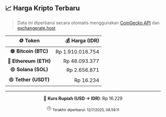 

<!-- HARGA_KRIPTO -->
## 📈 Harga Kripto Terbaru

> Data ini diperbarui secara otomatis menggunakan [CoinGecko API](https://www.coingecko.com/) dan [exchangerate.host](https://exchangerate.host/)

<div align="center">

| 🪙 Token | 💰 Harga (IDR) |
|:------:|---------------:|
| 🟠 **Bitcoin (BTC)**   | Rp 1.910.016.754 |
| 🔵 **Ethereum (ETH)**  | Rp 48.093.377 |
| 🟣 **Solana (SOL)**    | Rp 2.656.871 |
| 🟢 **Tether (USDT)**   | Rp 16.234 |

---

💱 **Kurs Rupiah (USD → IDR)**: Rp 16.229

🕒 <sub>Terakhir diperbarui: 12/7/2025, 08.59.11</sub>

</div>
<!-- /HARGA_KRIPTO -->